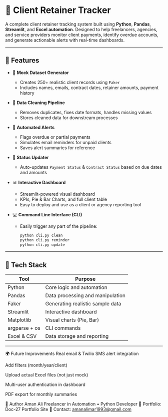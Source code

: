 # 🧾 Client Retainer Tracker

A complete client retainer tracking system built using **Python**, **Pandas**, **Streamlit**, and **Excel automation**. Designed to help freelancers, agencies, and service providers monitor client payments, identify overdue accounts, and generate actionable alerts with real-time dashboards.

---

## 🚀 Features

- 📁 **Mock Dataset Generator**
  - Creates 250+ realistic client records using `Faker`
  - Includes names, emails, contract dates, retainer amounts, payment history

- 🧹 **Data Cleaning Pipeline**
  - Removes duplicates, fixes date formats, handles missing values
  - Stores cleaned data for downstream processes

- 🔔 **Automated Alerts**
  - Flags overdue or partial payments
  - Simulates email reminders for unpaid clients
  - Saves alert summaries for reference

- 🔄 **Status Updater**
  - Auto-updates `Payment Status` & `Contract Status` based on due dates and amounts

- 📊 **Interactive Dashboard**
  - Streamlit-powered visual dashboard
  - KPIs, Pie & Bar Charts, and full client table
  - Easy to deploy and use as a client or agency reporting tool

- 💻 **Command Line Interface (CLI)**
  - Easily trigger any part of the pipeline:
    ```bash
    python cli.py clean
    python cli.py reminder
    python cli.py update
    ```

---

## 🧱 Tech Stack

| Tool            | Purpose                          |
|-----------------|----------------------------------|
| Python          | Core logic and automation        |
| Pandas          | Data processing and manipulation |
| Faker           | Generating realistic sample data |
| Streamlit       | Interactive dashboard            |
| Matplotlib      | Visual charts (Pie, Bar)         |
| argparse + os   | CLI commands                     |
| Excel & CSV     | Data storage and reporting       |

---
🌍 Future Improvements
Real email & Twilio SMS alert integration

Add filters (month/year/client)

Upload actual Excel files (not just mock)

Multi-user authentication in dashboard

PDF export for monthly summaries

📌 Author
Aman Ali
Freelancer in Automation • Python Developer
💼 Portfolio: Doc-27 Portfolio Site
📧 Contact: amanalimar1993@gmail.com



